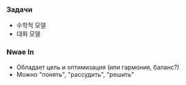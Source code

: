 ### Задачи
- 수학적 모델
- 대화 모델

### Nwae In
- Обладает цель и оптимизация (или гармония, баланс?)
- Можно "понять", "рассудить", "решить"
